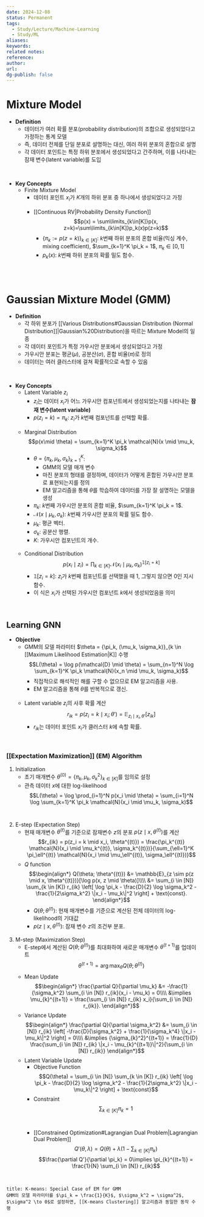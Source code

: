 ```yaml
---
date: 2024-12-08
status: Permanent
tags:
  - Study/Lecture/Machine-Learning
  - Study/ML
aliases: 
keywords: 
related notes: 
reference: 
author: 
url: 
dg-publish: false
---
```

# Mixture Model
- **Definition**
	- 데이터가 여러 확률 분포(probability distribution)의 조합으로 생성되었다고 가정하는 통계 모델
	- 즉, 데이터 전체를 단일 분포로 설명하는 대신, 여러 하위 분포의 혼합으로 설명
	- 각 데이터 포인트는 특정 하위 분포에서 생성되었다고 간주하며, 이를 나타내는 잠재 변수(latent variable)를 도입

<br>

- **Key Concepts**
	- Finite Mixture Model
		- 데이터 포인트 $x_i$가 $K$개의 하위 분포 중 하나에서 생성되었다고 가정<br><br>
		- [[Continuous RV|Probability Density Function]]
		  $$p(x) = \sum\limits_{k\in[K]}p(x, z=k)=\sum\limits_{k\in[K]}p_k(x)p(z=k)$$
			- $\{\pi_k := p(z = k)\}_{k \in [K]}$: $k$번째 하위 분포의 혼합 비율(믹싱 계수, mixing coefficient), $\sum_{k=1}^K \pi_k = 1$, $\pi_k \in [0, 1]$
			- $p_k(x)$: $k$번째 하위 분포의 확률 밀도 함수.

<br><br>

# Gaussian Mixture Model (GMM)
- **Definition**
	- 각 하위 분포가 [[Various Distributions#Gaussian Distribution (Normal Distribution]]|Gaussian%20Distribution)을 따르는 Mixture Model의 일종
	- 각 데이터 포인트가 특정 가우시안 분포에서 생성되었다고 가정
	- 가우시안 분포는 평균($\mu$), 공분산($\sigma$), 혼합 비율($\pi$)로 정의
	- 데이터는 여러 클러스터에 걸쳐 확률적으로 속할 수 있음

<br>

- **Key Concepts**
	- Latent Variable $z_i$
		- $z_i$는 데이터 $x_i$가 어느 가우시안 컴포넌트에서 생성되었는지를 나타내는 **잠재 변수(latent variable)**
		- $p(z_i = k) = \pi_k$: $z_i$가 $k$번째 컴포넌트를 선택할 확률.<br><br>
	- Marginal Distribution
	  $$p(x\mid \theta) = \sum_{k=1}^K \pi_k \mathcal{N}(x \mid \mu_k, \sigma_k)$$
		- $\theta = \{\pi_k, \mu_k, \sigma_k\}_{k=1}^K$: 
			- GMM의 모델 매개 변수
			- 마진 분포의 형태를 결정하며, 데이터가 어떻게 혼합된 가우시안 분포로 표현되는지를 정의
			- EM 알고리즘을 통해 $\theta$를 학습하여 데이터를 가장 잘 설명하는 모델을 생성
		- $\pi_k$: $k$번째 가우시안 분포의 혼합 비율, $\sum_{k=1}^K \pi_k = 1$.
		- $\mathcal{N}(x \mid \mu_k, \sigma_k)$: $k$번째 가우시안 분포의 확률 밀도 함수.
		- $\mu_k$: 평균 벡터.
		- $\sigma_k$: 공분산 행렬.
		- $K$: 가우시안 컴포넌트의 개수.<br><br>
	- Conditional Distribution
	  $$p(x_i \mid z_i) = \prod_{k \in [K]} \mathcal{N}(x_i \mid \mu_k, \sigma_k)^{\mathbb{1}[z_i=k]}$$
		- $\mathbb{1}[z_i=k]$: $z_i$가 $k$번째 컴포넌트를 선택했을 때 1, 그렇지 않으면 0인 지시 함수.
		- 이 식은 $x_i$가 선택된 가우시안 컴포넌트 $k$에서 생성되었음을 의미

<br>

## Learning GNN
- **Objective**
	- GMM의 모델 파라미터 $\theta = \{\pi_k, (\mu_k, \sigma_k)\}_{k \in [[Maximum Likelihood Estimation|K]] 수행
	  $$L(\theta) = \log p(\mathcal{D} \mid \theta) = \sum_{n=1}^N \log \sum_{k=1}^K \pi_k \mathcal{N}(x_n \mid \mu_k, \sigma_k)$$
		- 직접적으로 해석적인 해를 구할 수 없으므로 EM 알고리즘을 사용.
		- EM 알고리즘을 통해 $\theta$를 반복적으로 갱신.<br><br>
	- Latent variable $z_i$의 사후 확률 계산
	  $$r_{ik} = p(z_i = k \mid x_i;\theta')=\mathbb{E}_{z_i\mid x_i, \theta'}[z_{ik}]$$
		- $r_{ik}$는 데이터 포인트 $x_i$가 클러스터 $k$에 속할 확률.

<br>

### [[Expectation Maximization]] (EM) Algorithm
1. Initialization
	- 초기 매개변수 $\theta^{(0)}= \{\pi_k, \mu_k, \sigma_k^2\}_{k \in [K]}$를 임의로 설정
	- 관측 데이터 $x$에 대한 log-likelihood
	  $$L(\theta) = \log \prod_{i=1}^N p(x_i \mid \theta) = \sum_{i=1}^N \log \sum_{k=1}^K \pi_k \mathcal{N}(x_i \mid \mu_k, \sigma_k)$$<br><br>
1. E-step (Expectation Step)
	- 현재 매개변수 $\theta^{(t)}$를 기준으로 잠재변수 $z$의 분포 $p(z\mid x, \theta^{(t)})$를 계산
	  $$r_{ik} = p(z_i = k \mid x_i, \theta^{(t)}) = \frac{\pi_k^{(t)} \mathcal{N}(x_i \mid \mu_k^{(t)}, \sigma_k^{(t)})}{\sum_{\ell=1}^K \pi_\ell^{(t)} \mathcal{N}(x_i \mid \mu_\ell^{(t)}, \sigma_\ell^{(t)})}$$
	- $Q$ function
		$$\begin{align*}
		Q(\theta; \theta^{(t)}) &= \mathbb{E}_{z \sim p(z \mid x, \theta^{(t)})}[\log p(x, z \mid \theta)]\\\\
		&= \sum_{i \in [N]} \sum_{k \in [K]} r_{ik} \left[ \log \pi_k - \frac{D}{2} \log \sigma_k^2 - \frac{1}{2\sigma_k^2} \|x_i - \mu_k\|^2 \right] + \text{const}.
		\end{align*}$$
		- $Q(\theta; \theta^{(t)})$: 현재 매개변수를 기준으로 계산된 전체 데이터의 log-likelihood의 기대값
		- $p(z \mid x, \theta^{(t)})$: 잠재 변수 $z$의 조건부 분포.<br><br>
3. M-step (Maximization Step)
	- E-step에서 계산된 $Q(\theta; \theta^{(t)})$를 최대화하여 새로운 매개변수 $\theta^{(t+1)}$를 업데이트
	  $$\theta^{(t+1)} = \arg\max_\theta Q(\theta; \theta^{(t)})$$
	- Mean Update
		$$\begin{align*}
		\frac{\partial Q}{\partial \mu_k} &= -\frac{1}{\sigma_k^2} \sum_{i \in [N]} r_{ik}(x_i - \mu_k) = 0\\\\
		&\implies \mu_{k}^{(t+1)} = \frac{\sum_{i \in [N]} r_{ik} x_i}{\sum_{i \in [N]} r_{ik}}.
		\end{align*}$$
	- Variance Update
		$$\begin{align*}
		\frac{\partial Q}{\partial \sigma_k^2} &= \sum_{i \in [N]} r_{ik} \left[ -\frac{D}{\sigma_k^2} + \frac{1}{\sigma_k^4} \|x_i - \mu_k\|^2 \right] = 0\\\\
		&\implies {\sigma_{k}^2}^{(t+1)} = \frac{1}{D} \frac{\sum_{i \in [N]} r_{ik} \|x_i - \mu_{k}^{(t+1)}\|^2}{\sum_{i \in [N]} r_{ik}}
		\end{align*}$$
	- Latent Variable Update
		- Objective Function
		  $$Q(\theta) = \sum_{i \in [N]} \sum_{k \in [K]} r_{ik} \left[ \log \pi_k - \frac{D}{2} \log \sigma_k^2 - \frac{1}{2\sigma_k^2} \|x_i - \mu_k\|^2 \right] + \text{const}$$
		- Constraint
		  $$\sum_{k \in [K]} \pi_k = 1$$<br><br>
		- [[Constrained Optimization#Lagrangian Dual Problem|Lagrangian Dual Problem]]
		  $$Q'(\theta, \lambda) = Q(\theta) + \lambda \left( 1 - \sum_{k \in [K]} \pi_k \right)$$
		  $$\frac{\partial Q'}{\partial \pi_k} = 0\implies \pi_{k}^{(t+1)} = \frac{1}{N} \sum_{i \in [N]} r_{ik}$$

<br>

```ad-tip
title: K-means: Special Case of EM for GMM
GMM의 모델 파라미터를 $\pi_k = \frac{1}{K}$, $\sigma_k^2 = \sigma^2$, $\sigma^2 \to 0$로 설정하면, [[K-means Clustering]] 알고리즘과 동일한 동작 수행
```